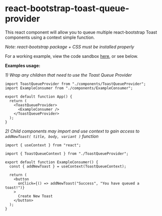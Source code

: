 # react-bootstrap-toast-queue-provider
This react component will allow you to queue multiple react-bootstrap Toast components using a context simple function.

*Note: react-bootstrap package + CSS must be installed properly*

For a working example, view the code sandbox [here](https://codesandbox.io/p/devbox/bootstrap-toast-queue-provider-example-8flm3m?file=%2Fsrc%2Fcomponents%2FToastQueueProvider.jsx%3A77%2C2&layout=%257B%2522sidebarPanel%2522%253A%2522EXPLORER%2522%252C%2522rootPanelGroup%2522%253A%257B%2522direction%2522%253A%2522horizontal%2522%252C%2522contentType%2522%253A%2522UNKNOWN%2522%252C%2522type%2522%253A%2522PANEL_GROUP%2522%252C%2522id%2522%253A%2522ROOT_LAYOUT%2522%252C%2522panels%2522%253A%255B%257B%2522type%2522%253A%2522PANEL_GROUP%2522%252C%2522contentType%2522%253A%2522UNKNOWN%2522%252C%2522direction%2522%253A%2522vertical%2522%252C%2522id%2522%253A%2522clvtufq4c0007356i8k6a7h61%2522%252C%2522sizes%2522%253A%255B70%252C30%255D%252C%2522panels%2522%253A%255B%257B%2522type%2522%253A%2522PANEL_GROUP%2522%252C%2522contentType%2522%253A%2522EDITOR%2522%252C%2522direction%2522%253A%2522horizontal%2522%252C%2522id%2522%253A%2522EDITOR%2522%252C%2522panels%2522%253A%255B%257B%2522type%2522%253A%2522PANEL%2522%252C%2522contentType%2522%253A%2522EDITOR%2522%252C%2522id%2522%253A%2522clvtufq4c0002356imka8nnth%2522%257D%255D%257D%252C%257B%2522type%2522%253A%2522PANEL_GROUP%2522%252C%2522contentType%2522%253A%2522SHELLS%2522%252C%2522direction%2522%253A%2522horizontal%2522%252C%2522id%2522%253A%2522SHELLS%2522%252C%2522panels%2522%253A%255B%257B%2522type%2522%253A%2522PANEL%2522%252C%2522contentType%2522%253A%2522SHELLS%2522%252C%2522id%2522%253A%2522clvtufq4c0004356ikvhulna7%2522%257D%255D%252C%2522sizes%2522%253A%255B100%255D%257D%255D%257D%252C%257B%2522type%2522%253A%2522PANEL_GROUP%2522%252C%2522contentType%2522%253A%2522DEVTOOLS%2522%252C%2522direction%2522%253A%2522vertical%2522%252C%2522id%2522%253A%2522DEVTOOLS%2522%252C%2522panels%2522%253A%255B%257B%2522type%2522%253A%2522PANEL%2522%252C%2522contentType%2522%253A%2522DEVTOOLS%2522%252C%2522id%2522%253A%2522clvtufq4c0006356im1nh3bdv%2522%257D%255D%252C%2522sizes%2522%253A%255B100%255D%257D%255D%252C%2522sizes%2522%253A%255B50%252C50%255D%257D%252C%2522tabbedPanels%2522%253A%257B%2522clvtufq4c0002356imka8nnth%2522%253A%257B%2522tabs%2522%253A%255B%257B%2522id%2522%253A%2522clvtufq4b0001356ilmxnrr8z%2522%252C%2522mode%2522%253A%2522permanent%2522%252C%2522type%2522%253A%2522FILE%2522%252C%2522filepath%2522%253A%2522%252FREADME.md%2522%252C%2522state%2522%253A%2522IDLE%2522%257D%252C%257B%2522id%2522%253A%2522clvtvlz2j0002356ilinf2gxc%2522%252C%2522mode%2522%253A%2522permanent%2522%252C%2522type%2522%253A%2522FILE%2522%252C%2522initialSelections%2522%253A%255B%257B%2522startLineNumber%2522%253A77%252C%2522startColumn%2522%253A2%252C%2522endLineNumber%2522%253A77%252C%2522endColumn%2522%253A2%257D%255D%252C%2522filepath%2522%253A%2522%252Fsrc%252Fcomponents%252FToastQueueProvider.jsx%2522%252C%2522state%2522%253A%2522IDLE%2522%257D%255D%252C%2522id%2522%253A%2522clvtufq4c0002356imka8nnth%2522%252C%2522activeTabId%2522%253A%2522clvtvlz2j0002356ilinf2gxc%2522%257D%252C%2522clvtufq4c0006356im1nh3bdv%2522%253A%257B%2522tabs%2522%253A%255B%257B%2522id%2522%253A%2522clvtufq4c0005356i1g7f6k6d%2522%252C%2522mode%2522%253A%2522permanent%2522%252C%2522type%2522%253A%2522TASK_PORT%2522%252C%2522taskId%2522%253A%2522dev%2522%252C%2522port%2522%253A5173%252C%2522path%2522%253A%2522%252F%2522%257D%255D%252C%2522id%2522%253A%2522clvtufq4c0006356im1nh3bdv%2522%252C%2522activeTabId%2522%253A%2522clvtufq4c0005356i1g7f6k6d%2522%257D%252C%2522clvtufq4c0004356ikvhulna7%2522%253A%257B%2522id%2522%253A%2522clvtufq4c0004356ikvhulna7%2522%252C%2522tabs%2522%253A%255B%257B%2522id%2522%253A%2522clvtufq4c0003356ihkzomelb%2522%252C%2522mode%2522%253A%2522permanent%2522%252C%2522type%2522%253A%2522TASK_LOG%2522%252C%2522taskId%2522%253A%2522dev%2522%257D%255D%252C%2522activeTabId%2522%253A%2522clvtufq4c0003356ihkzomelb%2522%257D%257D%252C%2522showDevtools%2522%253Atrue%252C%2522showShells%2522%253Atrue%252C%2522showSidebar%2522%253Atrue%252C%2522sidebarPanelSize%2522%253A15%257D), or see below.

**Examples usage:**

*1) Wrap any children that need to use the Toast Queue Provider*
```
import ToastQueueProvider from "./components/ToastQueueProvider";
import ExampleConsumer from "./components/ExampleConsumer";

export default function App() {
  return (
    <ToastQueueProvider>
      <ExampleConsumer />
    </ToastQueueProvider>
  );
}
```

*2) Child components may import and use context to gain access to `addNewToast( title, body, variant )` function*
```
import { useContext } from "react";

import { ToastQueueContext } from "./ToastQueueProvider";

export default function ExampleConsumer() {
  const { addNewToast } = useContext(ToastQueueContext);

  return (
    <button
      onClick={() => addNewToast("Success", "You have queued a toast!")}
    >
      Create New Toast
    </button>
  );
}
```
